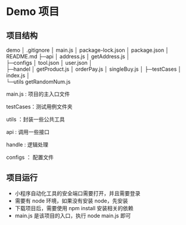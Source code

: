 # Demo 项目

## 项目结构

demo
│  .gitignore
│  main.js
│  package-lock.json
│  package.json
│  README.md
├─api
│      address.js
│      getAddress.js
│      
├─configs
│      tool.json
│      user.json
│      
├─handel
│      getProduct.js
│      orderPay.js
│      singleBuy.js
│
├─testCases
│      index.js
│      
└─utils
        getRandomNum.js

main.js : 项目的主入口文件

testCases：测试用例文件夹

utils ：封装一些公共工具

api : 调用一些接口

handle : 逻辑处理

configs ： 配置文件



## 项目运行
+ 小程序自动化工具的安全端口需要打开，并且需要登录
+ 需要有 node 环境，如果没有安装 node，先安装
+ 下载项目后，需要使用 npm install 安装相关的依赖
+ main.js 是该项目的入口，执行 node main.js 即可

